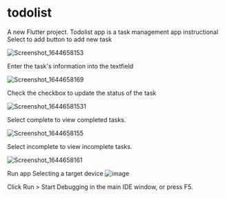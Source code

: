 # todolist

A new Flutter project.
Todolist app is a task management app
instructional
Select to add button to add new task

![Screenshot_1644658153](https://user-images.githubusercontent.com/71806597/153837267-7ec88ee7-d0f1-4d57-a93c-66bea4993c87.png)

Enter the task's information into the textfield

![Screenshot_1644658169](https://user-images.githubusercontent.com/71806597/153837474-adeaf8a7-b833-4844-8224-45ca4b5b2e82.png)
 
Check the checkbox to update the status of the task
 
 ![Screenshot_16446581531](https://user-images.githubusercontent.com/71806597/153837612-76836b32-92f4-40e7-b9e7-8a65f33321ee.png)

Select complete to view completed tasks.

![Screenshot_1644658155](https://user-images.githubusercontent.com/71806597/153837704-033f0145-a054-42d3-810f-639b0279d29b.png)

Select incomplete to view incomplete tasks.

![Screenshot_1644658161](https://user-images.githubusercontent.com/71806597/153838329-d30df707-0080-4b2e-a3e9-5b826d9389d9.png)

Run app 
Selecting a target device
![image](https://user-images.githubusercontent.com/71806597/153839721-8c54bfa6-7a61-43f9-bcc0-95b6ffd8ef94.png)

Click Run > Start Debugging in the main IDE window, or press F5.

